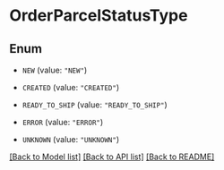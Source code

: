 # OrderParcelStatusType

## Enum


* `NEW` (value: `"NEW"`)

* `CREATED` (value: `"CREATED"`)

* `READY_TO_SHIP` (value: `"READY_TO_SHIP"`)

* `ERROR` (value: `"ERROR"`)

* `UNKNOWN` (value: `"UNKNOWN"`)


[[Back to Model list]](../README.md#documentation-for-models) [[Back to API list]](../README.md#documentation-for-api-endpoints) [[Back to README]](../README.md)


